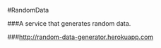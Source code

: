 #RandomData 

###A service that generates random data.

###http://random-data-generator.herokuapp.com